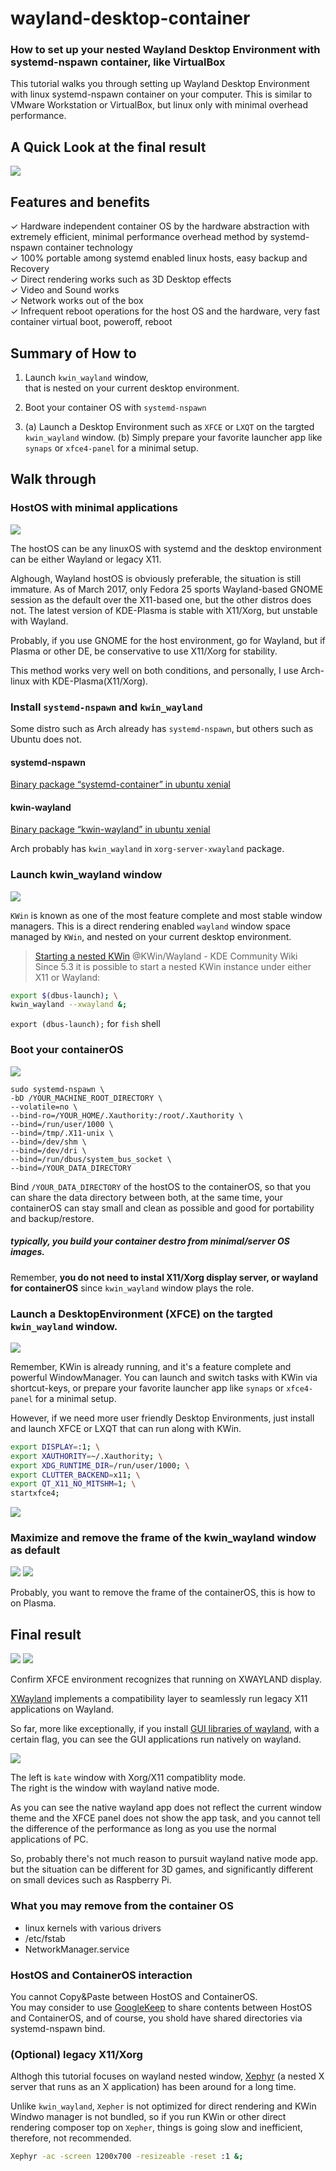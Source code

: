 # wayland-desktop-container
### How to set up your nested Wayland Desktop Environment with systemd-nspawn container, like VirtualBox


This tutorial walks you through setting up Wayland Desktop Environment with linux systemd-nspawn container on your computer. This is similar to VMware Workstation or VirtualBox, but linux only with minimal overhead performance.

## A Quick Look at the final result

![](https://raw.githubusercontent.com/wiki/kenokabe/wayland-desktop-container/images/Screenshot_20170318_025052.png)

## Features and benefits

✓ Hardware independent container OS by the hardware abstraction with extremely efficient, minimal performance overhead method by systemd-nspawn container technology  
✓ 100% portable among systemd enabled linux hosts, easy backup and Recovery  
✓ Direct rendering works such as 3D Desktop effects  
✓ Video and Sound works  
✓ Network works out of the box  
✓ Infrequent reboot operations for the host OS and the hardware, very fast container virtual boot, poweroff, reboot

## Summary of How to

1. Launch `kwin_wayland` window,  
that is nested on your current desktop environment.

2. Boot your container OS with `systemd-nspawn`

3. (a) Launch a Desktop Environment such as `XFCE` or `LXQT` on the targted `kwin_wayland` window.  (b) Simply prepare your favorite launcher app like `synaps` or `xfce4-panel` for a minimal setup.

## Walk through

### HostOS with minimal applications

![](https://raw.githubusercontent.com/wiki/kenokabe/wayland-desktop-container/images/Screenshot_20170318_020953.png)

The hostOS can be any linuxOS with systemd and the desktop environment can be either Wayland or legacy X11.

Alghough, Wayland hostOS is obviously preferable, the situation is still immature. As of March 2017, only Fedora 25 sports Wayland-based GNOME session as the default over the X11-based one, but the other distros does not. The latest version of KDE-Plasma is stable with X11/Xorg, but unstable with Wayland.

Probably, if you use GNOME for the host environment, go for Wayland, but if Plasma or other DE, be conservative to use X11/Xorg for stability.

This method works very well on both conditions, and personally, I use Arch-linux with KDE-Plasma(X11/Xorg).

### Install `systemd-nspawn` and `kwin_wayland`

Some distro such as Arch already has `systemd-nspawn`, but others such as Ubuntu does not.

#### systemd-nspawn
[Binary package “systemd-container” in ubuntu xenial](https://launchpad.net/ubuntu/xenial/+package/systemd-container)

#### kwin-wayland
[Binary package “kwin-wayland” in ubuntu xenial](https://launchpad.net/ubuntu/xenial/+package/kwin-wayland)

Arch probably has `kwin_wayland` in `xorg-server-xwayland` package.

### Launch kwin_wayland window

![](https://raw.githubusercontent.com/wiki/kenokabe/wayland-desktop-container/images/Screenshot_20170318_021150.png)

`KWin` is known as one of the most feature complete and most stable window managers.
This is a direct rendering enabled `wayland` window space managed by `KWin`, and nested on your current desktop environment.

> [Starting a nested KWin](https://community.kde.org/KWin/Wayland#Starting_a_nested_KWin) @KWin/Wayland -  KDE Community Wiki  
Since 5.3 it is possible to start a nested KWin instance under either X11 or Wayland:

```bash
export $(dbus-launch); \
kwin_wayland --xwayland &;
```

`export (dbus-launch);` for `fish` shell



### Boot your containerOS

![](https://raw.githubusercontent.com/wiki/kenokabe/wayland-desktop-container/images/Screenshot_20170318_064041.png)

```
sudo systemd-nspawn \
-bD /YOUR_MACHINE_ROOT_DIRECTORY \
--volatile=no \
--bind-ro=/YOUR_HOME/.Xauthority:/root/.Xauthority \
--bind=/run/user/1000 \
--bind=/tmp/.X11-unix \
--bind=/dev/shm \
--bind=/dev/dri \
--bind=/run/dbus/system_bus_socket \
--bind=/YOUR_DATA_DIRECTORY
```

Bind `/YOUR_DATA_DIRECTORY` of the hostOS to the containerOS, so that you can share the data directory between both, at the same time, your containerOS can stay small and clean as possible and good for portability and backup/restore.

##### typically, you build your container destro from minimal/server OS images.

Remember, **you do not need to instal X11/Xorg display server, or wayland for containerOS** since `kwin_wayland` window plays the role.

### Launch a DesktopEnvironment (XFCE)  on the targted `kwin_wayland` window.  

![](https://raw.githubusercontent.com/wiki/kenokabe/wayland-desktop-container/images/Screenshot_20170318_064335.png)

Remember, KWin is already running, and it's a feature complete and powerful WindowManager. You can launch and switch tasks with KWin via shortcut-keys, or prepare your favorite launcher app like `synaps` or `xfce4-panel` for a minimal setup.

However, if we need more user friendly Desktop Environments, just install and launch XFCE or LXQT that can run along with KWin.

```bash
export DISPLAY=:1; \
export XAUTHORITY=~/.Xauthority; \
export XDG_RUNTIME_DIR=/run/user/1000; \
export CLUTTER_BACKEND=x11; \
export QT_X11_NO_MITSHM=1; \
startxfce4;
```

![](https://raw.githubusercontent.com/wiki/kenokabe/wayland-desktop-container/images/Screenshot_20170318_064448.png)


### Maximize and remove the frame of the kwin_wayland window as default

![](https://raw.githubusercontent.com/wiki/kenokabe/wayland-desktop-container/images/Screenshot_20170318_022156.png)
![](https://raw.githubusercontent.com/wiki/kenokabe/wayland-desktop-container/images/Screenshot_20170318_022156.png)

Probably, you want to remove the frame of the containerOS, this is how to on Plasma.


## Final result

![](https://raw.githubusercontent.com/wiki/kenokabe/wayland-desktop-container/images/Screenshot_20170318_025052.png)
![](https://raw.githubusercontent.com/wiki/kenokabe/wayland-desktop-container/images/Screenshot_20170318_090100.png)

Confirm XFCE environment recognizes that running on XWAYLAND display.

[XWayland](https://wiki.archlinux.org/index.php/Wayland#XWayland) implements a compatibility layer to seamlessly run legacy X11 applications on Wayland.

So far, more like exceptionally, if you install [GUI libraries of wayland](https://wiki.archlinux.org/index.php/wayland#GUI_libraries), with a certain flag, you can see the GUI applications run natively on wayland.

![](https://raw.githubusercontent.com/wiki/kenokabe/wayland-desktop-container/images/Screenshot_20170318_093932.png)

The left is `kate` window with Xorg/X11 compatiblity mode.  
The right is the window with wayland native mode.

As you can see the native wayland app does not reflect the current window theme and the XFCE panel does not show the app task, and you cannot tell the difference of the performance as long as you use the normal applications of PC.

So, probably there's not much reason to pursuit wayland native mode app.
but the situation can be different for 3D games, and significantly different on small devices such as Raspberry Pi.


### What you may remove from the container OS

- linux kernels with various drivers
- /etc/fstab
- NetworkManager.service

### HostOS and ContainerOS interaction

You cannot Copy&Paste between HostOS and ContainerOS.  
You may consider to use [GoogleKeep](https://play.google.com/store/apps/details?id=com.google.android.keep&hl=en) to share contents between HostOS and ContainerOS, and of course, you shold have shared directories via systemd-nspawn bind.


### (Optional) legacy X11/Xorg
 Althogh this tutorial focuses on wayland nested window, [Xephyr](https://wiki.archlinux.org/index.php/Xephyr) (a nested X server that runs as an X application) has been around for a long time.

Unlike `kwin_wayland`, `Xepher` is not optimized for direct rendering and KWin Windwo manager is not bundled, so if you run KWin or other direct rendering composer top on `Xepher`, things is going slow and inefficient, therefore, not recommended.

```bash
Xephyr -ac -screen 1200x700 -resizeable -reset :1 &;
```        
